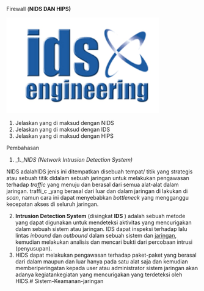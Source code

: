 Firewall (**NIDS DAN HIPS)**

 <img src="https://github.com/Suriadizainuddin/Sistem-Keamanan-jaringan/blob/master/img/1.png" width="400px"> </p>

1. Jelaskan yang di maksud dengan NIDS
2. Jelaskan yang di maksud dengan IDS
3. Jelaskan yang di maksud dengan HIPS

Pembahasan

1. _1.__NIDS (Network Intrusion Detection System)_

  NIDS  adalahIDS jenis ini ditempatkan disebuah tempat/ titik yang strategis atau sebuah titik didalam sebuah 
   jaringan untuk melakukan pengawasan terhadap _traffic_ yang menuju  dan berasal dari semua alat-alat dalam jaringan. 
  traffi_c _yang berasal dari luar dan dalam jaringan di lakukan di _scan_, namun cara ini dapat menyebabkan _bottleneck_ 
   yang mengganggu kecepatan akses di seluruh jaringan.

2.  **Intrusion Detection System**  (disingkat  **IDS** ) adalah sebuah metode yang dapat digunakan untuk mendeteksi 
    aktivitas yang mencurigakan dalam sebuah sistem atau jaringan. IDS dapat inspeksi terhadap lalu lintas _inbound_ dan _outbound_ dalam 
    sebuah sistem dan   [jaringan](https://id.wikipedia.org/wiki/Jaringan_komputer),  kemudian melakukan analisis dan mencari bukti dari 
    percobaan intrusi (penyusupan).
3. HIDS dapat melakukan pengawasan terhadap paket-paket yang berasal dari dalam maupun dan  luar hanya pada satu alat 
  saja dan kemudian memberiperingatan kepada user atau administrator sistem jaringan akan adanya kegiatankegiatan yang 
   mencurigakan yang terdeteksi oleh HIDS.# Sistem-Keamanan-jaringan